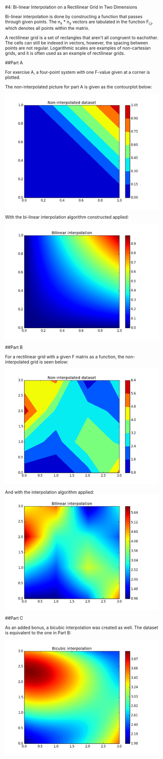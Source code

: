 #4: Bi-linear Interpolation on a Rectilinear Grid in Two Dimensions

Bi-linear interpolation is done by constructing a function that passes through given points. The n<sub>x</sub> * n<sub>y</sub> vectors are tabulated in the function F<sub>i,j</sub>, which denotes all points within the matrix.

A rectilinear grid is a set of rectangles that aren't all congruent to eachother. The cells can still be indexed in vectors, however, the spacing between points are not regular. Logarithmic scales are examples of non-cartesian grids, and it is often used as an example of rectilinear grids.

##Part A

For exercise A, a four-point system with one F-value given at a corner is plotted.

The non-interpolated picture for part A is given as the contourplot below:

![alt tag](https://github.com/carlegroen/numericalmethods/raw/master/exam/noninterpolated.png)

With the bi-linear interpolation algorithm constructed applied:

![alt tag](https://github.com/carlegroen/numericalmethods/raw/master/exam/interpolated.png)

##Part B

For a rectilinear grid with a given F matrix as a function, the non-interpolated grid is seen below:

![alt tag](https://github.com/carlegroen/numericalmethods/raw/master/exam/noninterpolatedPartB.png)

And with the interpolation algorithm applied:
![alt tag](https://github.com/carlegroen/numericalmethods/raw/master/exam/interpolatedPartB.png)

##Part C

As an added bonus, a bicubic interpolation was created as well. The dataset is equivalent to the one in Part B:

![alt tag](https://github.com/carlegroen/numericalmethods/raw/master/exam/interpolatedPartC.png)
